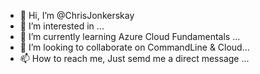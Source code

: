- 👋 Hi, I’m @ChrisJonkerskay
- 👀 I’m interested in ...
- 🌱 I’m currently learning Azure Cloud Fundamentals ...
- 💞️ I’m looking to collaborate on CommandLine & Cloud...
- 📫 How to reach me, Just semd me a direct message ...

<!---
ChrisJonkerskay/ChrisJonkerskay is a ✨ special ✨ repository because its `README.md` (this file) appears on your GitHub profile.
You can click the Preview link to take a look at your changes.
--->
